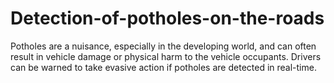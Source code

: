 # Detection-of-potholes-on-the-roads
Potholes are a nuisance, especially in the developing world, and can often result in vehicle damage or physical harm to the vehicle occupants. Drivers can be warned to take evasive action if potholes are detected in real-time.
